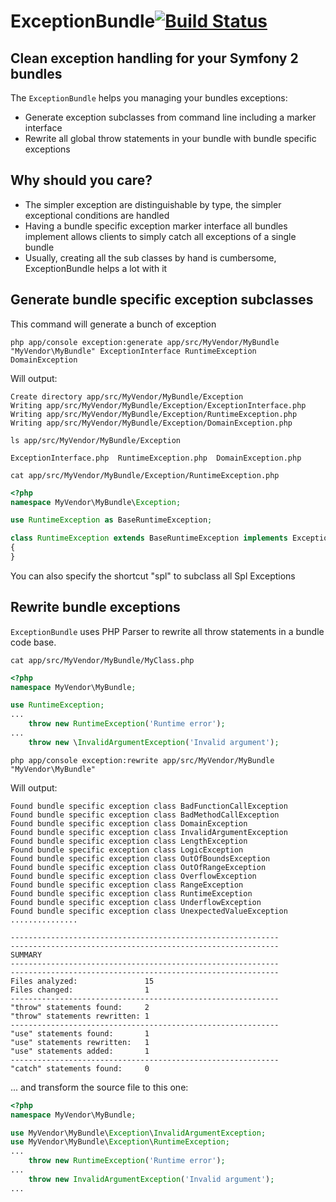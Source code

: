 # ExceptionBundle[![Build Status](https://travis-ci.org/InterNations/ExceptionBundle.png?branch=master)](https://travis-ci.org/InterNations/ExceptionBundle)
## Clean exception handling for your Symfony 2 bundles

The `ExceptionBundle` helps you managing your bundles exceptions:

 - Generate exception subclasses from command line including a marker interface
 - Rewrite all global throw statements in your bundle with bundle specific exceptions

## Why should you care?

 - The simpler exception are distinguishable by type, the simpler exceptional conditions are handled
 - Having a bundle specific exception marker interface all bundles implement allows clients to simply catch all exceptions of a single bundle
 - Usually, creating all the sub classes by hand is cumbersome, ExceptionBundle helps a lot with it


## Generate bundle specific exception subclasses

This command will generate a bunch of exception

```
php app/console exception:generate app/src/MyVendor/MyBundle "MyVendor\MyBundle" ExceptionInterface RuntimeException DomainException
```

Will output:
```
Create directory app/src/MyVendor/MyBundle/Exception
Writing app/src/MyVendor/MyBundle/Exception/ExceptionInterface.php
Writing app/src/MyVendor/MyBundle/Exception/RuntimeException.php
Writing app/src/MyVendor/MyBundle/Exception/DomainException.php
```

`ls app/src/MyVendor/MyBundle/Exception`

```
ExceptionInterface.php  RuntimeException.php  DomainException.php
```

`cat app/src/MyVendor/MyBundle/Exception/RuntimeException.php`
```php
<?php
namespace MyVendor\MyBundle\Exception;

use RuntimeException as BaseRuntimeException;

class RuntimeException extends BaseRuntimeException implements ExceptionInterface
{
}
```

You can also specify the shortcut "spl" to subclass all Spl Exceptions

## Rewrite bundle exceptions
`ExceptionBundle` uses PHP Parser to rewrite all throw statements in a bundle code base.

`cat app/src/MyVendor/MyBundle/MyClass.php`

```php
<?php
namespace MyVendor\MyBundle;

use RuntimeException;
...
    throw new RuntimeException('Runtime error');
...
    throw new \InvalidArgumentException('Invalid argument');
```

`php app/console exception:rewrite app/src/MyVendor/MyBundle "MyVendor\MyBundle"`

Will output:

```
Found bundle specific exception class BadFunctionCallException
Found bundle specific exception class BadMethodCallException
Found bundle specific exception class DomainException
Found bundle specific exception class InvalidArgumentException
Found bundle specific exception class LengthException
Found bundle specific exception class LogicException
Found bundle specific exception class OutOfBoundsException
Found bundle specific exception class OutOfRangeException
Found bundle specific exception class OverflowException
Found bundle specific exception class RangeException
Found bundle specific exception class RuntimeException
Found bundle specific exception class UnderflowException
Found bundle specific exception class UnexpectedValueException
...............

------------------------------------------------------------
------------------------------------------------------------
SUMMARY
------------------------------------------------------------
------------------------------------------------------------
Files analyzed:               15
Files changed:                1
------------------------------------------------------------
"throw" statements found:     2
"throw" statements rewritten: 1
------------------------------------------------------------
"use" statements found:       1
"use" statements rewritten:   1
"use" statements added:       1
------------------------------------------------------------
"catch" statements found:     0
```

... and transform the source file to this one:

```php
<?php
namespace MyVendor\MyBundle;

use MyVendor\MyBundle\Exception\InvalidArgumentException;
use MyVendor\MyBundle\Exception\RuntimeException;
...
    throw new RuntimeException('Runtime error');
...
    throw new InvalidArgumentException('Invalid argument');
...
```
